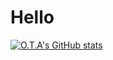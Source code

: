 # Hello

[![O.T.A's GitHub stats](https://github-readme-stats.vercel.app/api?username=ota200)](https://github.com/ota200/github-readme-stats)
